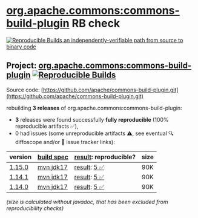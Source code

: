 [org.apache.commons:commons-build-plugin](https://central.sonatype.com/artifact/org.apache.commons/commons-build-plugin/versions) RB check
=======

[![Reproducible Builds](https://reproducible-builds.org/images/logos/rb.svg) an independently-verifiable path from source to binary code](https://reproducible-builds.org/)

## Project: [org.apache.commons:commons-build-plugin](https://central.sonatype.com/artifact/org.apache.commons/commons-build-plugin/versions) [![Reproducible Builds](https://img.shields.io/endpoint?url=https://raw.githubusercontent.com/jvm-repo-rebuild/reproducible-central/master/content/org/apache/commons/commons-build-plugin/badge.json)](https://github.com/jvm-repo-rebuild/reproducible-central/blob/master/content/org/apache/commons/commons-build-plugin/README.md)

Source code: [https://github.com/apache/commons-build-plugin.git](https://github.com/apache/commons-build-plugin.git)

rebuilding **3 releases** of org.apache.commons:commons-build-plugin:
- **3** releases were found successfully **fully reproducible** (100% reproducible artifacts :white_check_mark:),
- 0 had issues (some unreproducible artifacts :warning:, see eventual :mag: diffoscope and/or :memo: issue tracker links):

| version | [build spec](/BUILDSPEC.md) | [result](https://reproducible-builds.org/docs/jvm/): reproducible? | size |
| -- | --------- | ------ | -- |
| [1.15.0](https://central.sonatype.com/artifact/org.apache.commons/commons-build-plugin/1.15.0/pom) | [mvn jdk17](commons-build-plugin-1.15.0.buildspec) | [result](commons-build-plugin-1.15.0.buildinfo): [5 :white_check_mark: ](commons-build-plugin-1.15.0.buildcompare) | 90K |
| [1.14.1](https://central.sonatype.com/artifact/org.apache.commons/commons-build-plugin/1.14.1/pom) | [mvn jdk17](commons-build-plugin-1.14.1.buildspec) | [result](commons-build-plugin-1.14.1.buildinfo): [5 :white_check_mark: ](commons-build-plugin-1.14.1.buildcompare) | 90K |
| [1.14.0](https://central.sonatype.com/artifact/org.apache.commons/commons-build-plugin/1.14.0/pom) | [mvn jdk17](commons-build-plugin-1.14.0.buildspec) | [result](commons-build-plugin-1.14.0.buildinfo): [5 :white_check_mark: ](commons-build-plugin-1.14.0.buildcompare) | 90K |

<i>(size is calculated without javadoc, that has been excluded from reproducibility checks)</i>
